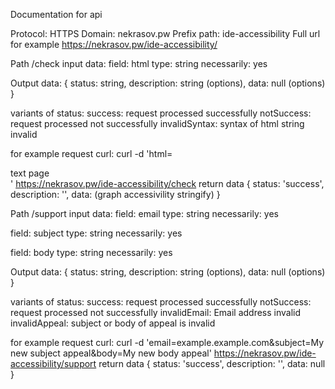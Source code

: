 
Documentation for api

  Protocol:
HTTPS
  Domain:
nekrasov.pw
  Prefix path:
ide-accessibility
  Full url for example
https://nekrasov.pw/ide-accessibility/


  Path /check
input data:
  field: html
type: string
necessarily: yes

Output data:
{
  status: string,
  description: string (options),
  data: null (options)
}


variants of status:
success: request processed successfully
notSuccess: request processed not successfully
invalidSyntax: syntax of html string invalid

for example request curl:
curl -d 'html=<!DOCTYPE html><html lang="ru"><head><title>title page</title></head><body><div>text page</div></body></html>' https://nekrasov.pw/ide-accessibility/check
return data
{
  status: 'success',
  description: '',
  data: (graph accessivility stringify)
}






  Path /support
input data:
  field: email
type: string
necessarily: yes

field: subject
type: string
necessarily: yes

field: body
type: string
necessarily: yes


Output data:
{
  status: string,
  description: string (options),
  data: null (options)
}


variants of status:
success: request processed successfully
notSuccess: request processed not successfully
invalidEmail: Email address invalid
invalidAppeal: subject or body of appeal is invalid


for example request curl:
curl -d 'email=example.example.com&subject=My new subject appeal&body=My new body appeal' https://nekrasov.pw/ide-accessibility/support
return data
{
  status: 'success',
  description: '',
  data: null
}



